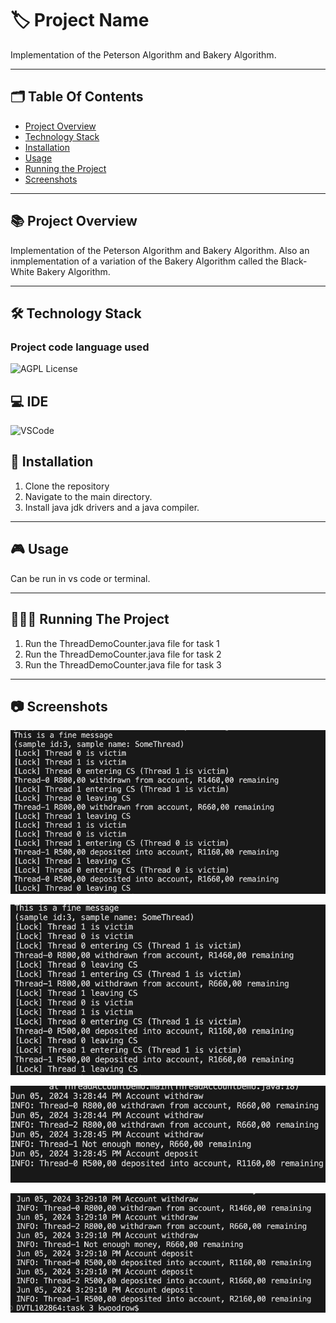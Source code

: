 
# 🏷️ Project Name

Implementation of the Peterson Algorithm and Bakery Algorithm.

---
## 🗂️ Table Of Contents

- [Project Overview](#-project-overview)
- [Technology Stack](#-technology-stack)
- [Installation](#-installation)
- [Usage](#-usage)
- [Running the Project](#-running-the-project)
- [Screenshots](#-screenshots)
---

## 📚 Project Overview

Implementation of the Peterson Algorithm and Bakery Algorithm.
Also an inmplementation of a variation of the Bakery Algorithm called the Black-White Bakery Algorithm.

---

## 🛠️ Technology Stack 

### Project code language used

![AGPL License](https://img.shields.io/badge/Java-F05032?style=for-the-badge&logo=git&logoColor=white)

## 💻 IDE

 ![VSCode](https://img.shields.io/badge/VSCode-0078D4?style=for-the-badge&logo=visual%20studio%20code&logoColor=white)

## 📝 Installation

1. Clone the repository
2. Navigate to the main directory.
3. Install java jdk drivers and a java compiler.

---

## 🎮 Usage

Can be run in vs code or terminal.

---

## 🏃🏻‍♂️ Running The Project

1. Run the ThreadDemoCounter.java file for task 1
2. Run the ThreadDemoCounter.java file for task 2
3. Run the ThreadDemoCounter.java file for task 3

---

## 📷 Screenshots

![threads](https://github.com/kieran-woodrow/Peterson-Algorithm-and-Bakery-Algorithm/blob/main/Assets/Screenshot%202024-06-05%20at%2015.15.50.png)

![threads](https://github.com/kieran-woodrow/Peterson-Algorithm-and-Bakery-Algorithm/blob/main/Assets/Screenshot%202024-06-05%20at%2015.15.59.png)

![threads](https://github.com/kieran-woodrow/Peterson-Algorithm-and-Bakery-Algorithm/blob/main/Assets/Screenshot%202024-06-05%20at%2015.29.01.png)

![threads](https://github.com/kieran-woodrow/Peterson-Algorithm-and-Bakery-Algorithm/blob/main/Assets/Screenshot%202024-06-05%20at%2015.29.20.png)
